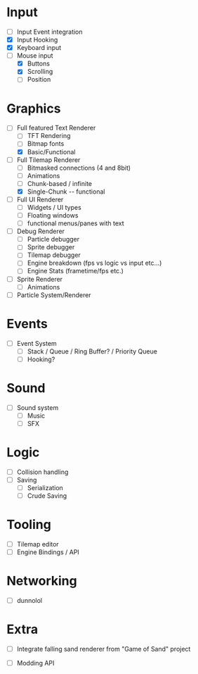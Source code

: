 # Input
- [ ] Input Event integration
- [X] Input Hooking 
- [X] Keyboard input
- [ ] Mouse input
  - [X] Buttons
  - [X] Scrolling
  - [ ] Position 
 
# Graphics
- [ ] Full featured Text Renderer
  - [ ] TFT Rendering
  - [ ] Bitmap fonts
  - [X] Basic/Functional

- [ ] Full Tilemap Renderer
  - [ ] Bitmasked connections (4 and 8bit)
  - [ ] Animations
  - [ ] Chunk-based / infinite
  - [X] Single-Chunk -- functional

- [ ] Full UI Renderer
  - [ ] Widgets / UI types
  - [ ] Floating windows
  - [ ] functional menus/panes with text

- [ ] Debug Renderer
  - [ ] Particle debugger 
  - [ ] Sprite debugger 
  - [ ] Tilemap debugger
  - [ ] Engine breakdown (fps vs logic vs input etc...)
  - [ ] Engine Stats (frametime/fps etc.)

- [ ] Sprite Renderer
  - [ ] Animations

- [ ] Particle System/Renderer

# Events
- [ ] Event System
  - [ ] Stack / Queue / Ring Buffer? / Priority Queue
  - [ ] Hooking?

# Sound
- [ ] Sound system
    - [ ] Music
    - [ ] SFX
    
# Logic
- [ ] Collision handling
- [ ] Saving
  - [ ] Serialization
  - [ ] Crude Saving

# Tooling
- [ ] Tilemap editor
- [ ] Engine Bindings / API

# Networking
- [ ] dunnolol

# Extra
- [ ] Integrate falling sand renderer from "Game of Sand" project
- [ ] Modding API
 
